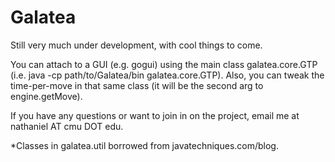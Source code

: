 Galatea
=======

Still very much under development, with cool things to come.

You can attach to a GUI (e.g. gogui) using the main class galatea.core.GTP (i.e. java -cp path/to/Galatea/bin galatea.core.GTP). 
Also, you can tweak the time-per-move in that same class (it will be the second arg to engine.getMove).

If you have any questions or want to join in on the project, email me at nathaniel AT cmu DOT edu.

*Classes in galatea.util borrowed from javatechniques.com/blog.
